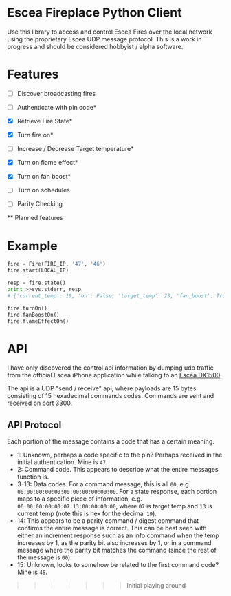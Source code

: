 # Escea Fireplace Python Client

Use this library to access and control Escea Fires over the local network using the proprietary Escea UDP message protocol. This is a work in progress and should be considered hobbyist / alpha software.

# Features

- [ ] Discover broadcasting fires
- [ ] Authenticate with pin code*
- [x] Retrieve Fire State*
- [x] Turn fire on*
- [ ] Increase / Decrease Target temperature*
- [x] Turn on flame effect*
- [x] Turn on fan boost*
- [ ] Turn on schedules
- [ ] Parity Checking


** Planned features

# Example

```py
fire = Fire(FIRE_IP, '47', '46')
fire.start(LOCAL_IP)

resp = fire.state()
print >>sys.stderr, resp
# {'current_temp': 19, 'on': False, 'target_temp': 23, 'fan_boost': True, 'flame_effect': True}

fire.turnOn()
fire.fanBoostOn()
fire.flameEffectOn()

  ```

# API

I have only discovered the control api information by dumping udp traffic from the official Escea iPhone application while talking to an [Escea DX1500](http://www.escea.com/nz/fireplaces/indoor-fireplaces/dx-series/dx1500/).

The api is a UDP "send / receive" api, where payloads are 15 bytes consisting of 15 hexadecimal commands codes. Commands are sent and received on port 3300.

## API Protocol

Each portion of the message contains a code that has a certain meaning.

* 1: Unknown, perhaps a code specific to the pin? Perhaps received in the initial authentication. Mine is `47`.
* 2: Command code. This appears to describe what the entire messages function is.
* 3-13: Data codes. For a command message, this is all `00`, e.g. `00:00:00:00:00:00:00:00:00:00:00`. For a state response, each portion maps to a specific piece of information, e.g. `06:00:00:00:00:07:13:00:00:00:00`, where `07` is target temp and `13` is current temp (note this is hex for the decimal `19`).
* 14: This appears to be a parity command / digest command that confirms the entire message is correct. This can be best seen with either an increment response such as an info command when the temp increases by 1, as the parity bit also increases by 1, or in a command message where the parity bit matches the command (since the rest of the message is `00`).
* 15: Unknown, looks to somehow be related to the first command code? Mine is `46`.
>>>>>>> Initial playing around
